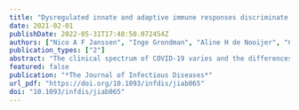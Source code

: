 ```yaml
---
title: "Dysregulated innate and adaptive immune responses discriminate disease severity in COVID-19"
date: 2021-02-01
publishDate: 2022-05-31T17:48:50.072454Z
authors: ["Nico A F Janssen", "Inge Grondman", "Aline H de Nooijer", "Collins K Boahen", "Valerie A C M Koeken", "Vasiliki Matzaraki", "Vinod Kumar", "Xuehui He", "Matthijs Kox", "Hans J P M Koenen", "Ruben L Smeets", "Irma Joosten", "Roger J M Brüggemann", "Ilse J E Kouijzer", "Hans G van der Hoeven", "Jeroen A Schouten", "Tim Frenzel", "Monique Reijers", "Wouter Hoefsloot", "Anton S M Dofferhoff", "Marjan J van Apeldoorn", "Marc J T Blaauw", "Karin Veerman", "Coen Maas", "Arjan H Schoneveld", "Imo E Hoefer", "Lennie P G Derde", "Marcel van Deuren", "Jos W M van der Meer", "Reinout van Crevel", "Evangelos J Giamarellos-Bourboulis", "Leo A B Joosten", "Michel M van den Heuvel", "Jacobien Hoogerwerf", "Quirijn de Mast", "Peter Pickkers", "Mihai G Netea", "Frank L van de Veerdonk"]
publication_types: ["2"]
abstract: "The clinical spectrum of COVID-19 varies and the differences in host response characterizing this variation have not been fully elucidated. COVID-19 disease severity correlates with an excessive pro-inflammatory immune response and profound lymphopenia. Inflammatory responses according to disease severity were explored by plasma cytokine measurements and proteomics analysis in 147 COVID-19 patients. Furthermore, peripheral blood mononuclear cell cytokine production assays and whole blood flow cytometry were performed. Results confirm a hyperinflammatory innate immune state, while highlighting hepatocyte growth factor and stem cell factor as potential biomarkers for disease severity. Clustering analysis reveals no specific inflammatory endotypes in COVID-19 patients. Functional assays reveal abrogated adaptive cytokine production (interferon-gamma, interleukin-17 and interleukin-22) and prominent T cell exhaustion in critically ill patients, whereas innate immune responses were intact or hyperresponsive. Collectively, this extensive analysis provides a comprehensive insight into the pathobiology of severe to critical COVID-19 and highlight potential biomarkers of disease severity."
featured: false
publication: "*The Journal of Infectious Diseases*"
url_pdf: "https://doi.org/10.1093/infdis/jiab065"
doi: "10.1093/infdis/jiab065"
---
```


